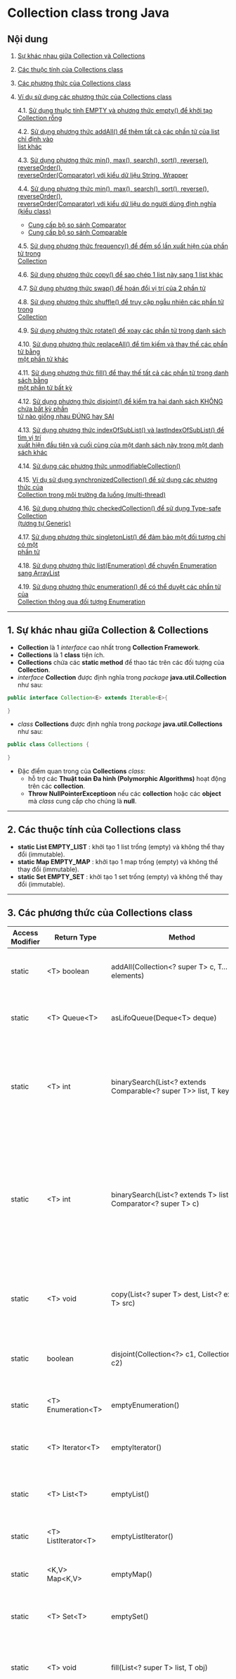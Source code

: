 # Collection class trong Java

## Nội dung
1. [Sự khác nhau giữa Collection và Collections](#1)

2. [Các thuộc tính của Collections class](#2)

3. [Các phương thức của Collections class](#3)

4. [Ví dụ sử dụng các phương thức của Collections class](#4)
   
   4.1. [Sử dụng thuộc tính EMPTY và phương thức empty() để khởi tạo Collection rỗng](#4.1)
   
   4.2. [Sử dụng phương thức addAll() để thêm tất cả các phần tử của list chỉ định vào<br/>list khác](#4.2)
   
   4.3. [Sử dụng phương thức min(), max(), search(), sort(), reverse(), reverseOrder(),<br/>reverseOrder(Comparator) với kiểu dữ liệu String, Wrapper](#4.3)

   4.4. [Sử dụng phương thức min(), max(), search(), sort(), reverse(), reverseOrder(),<br/>reverseOrder(Comparator) với kiểu dữ liệu do người dùng định nghĩa (kiểu class)](#4.4)
      * [Cung cấp bộ so sánh Comparator](#4.4.1)
      * [Cung cấp bộ so sánh Comparable](#4.4.2)
   
   4.5. [Sử dụng phương thức frequency() để đếm số lần xuất hiện của phần tử trong<br/>Collection](#4.5)
   
   4.6. [Sử dụng phương thức copy() để sao chép 1 list này sang 1 list khác](#4.6)

   4.7. [Sử dụng phương thức swap() để hoán đổi vị trí của 2 phần tử](#4.7)
   
   4.8. [Sử dụng phương thức shuffle() để truy cập ngẫu nhiên các phần tử trong <br/>Collection](#4.8)
   
   4.9. [Sử dụng phương thức rotate() để xoay các phần tử trong danh sách](#4.9)
   
   4.10. [Sử dụng phương thức replaceAll() để tìm kiếm và thay thế các phần tử bằng <br/>một phần tử khác](#4.10)
   
   4.11. [Sử dụng phương thức fill() để thay thế tất cả các phần tử trong danh sách bằng <br/>một phần tử bất kỳ](#4.11)
   
   4.12. [Sử dụng phương thức disjoint() để kiểm tra hai danh sách KHÔNG chứa bất kỳ phần <br/>tử nào giống nhau ĐÚNG hay SAI](#4.12)
   
   4.13. [Sử dụng phương thức indexOfSubList() và lastIndexOfSubList() để tìm vị trí <br/>xuất hiện đầu tiên và cuối cùng của một danh sách này trong một danh sách khác](#4.13)
   
   4.14. [Sử dụng các phương thức unmodifiableCollection()](#4.14)
   
   4.15. [Ví dụ sử dụng synchronizedCollection() để sử dụng các phương thức của <br/>Collection trong môi trường đa luồng (multi-thread)](#4.15)
   
   4.16. [Sử dụng phương thức checkedCollection() để sử dụng Type-safe Collection <br/>(tương tự Generic)](#4.16)
   
   4.17. [Sử dụng phương thức singletonList() để đảm bảo một đối tượng chỉ có một <br/>phần tử](#4.17)
   
   4.18. [Sử dụng phương thức list(Enumeration) để chuyển Enumeration sang ArrayList](#4.18)
   
   4.19. [Sử dụng phương thức enumeration() để có thể duyệt các phần tử của <br/>Collection thông qua đối tượng Enumeration](#4.19)
___
## 1. Sự khác nhau giữa Collection & Collections <a id="1"></a>

* **Collection** là 1 _interface_ cao nhất trong **Collection Framework**.
* **Collections** là 1 **class** tiện ích.
* **Collections** chứa các **static method** để thao tác trên các đối tượng của **Collection**.
* _interface_ **Collection** được định nghĩa trong _package_ **java.util.Collection** như sau:
```java
public interface Collection<E> extends Iterable<E>{
 
}
```

* _class_ **Collections** được định nghĩa trong _package_ **java.util.Collections** như sau:
```java
public class Collections {
 
}
```

* Đặc điểm quan trong của **Collections** _class_:
   * hỗ trợ các **Thuật toán Đa hình (Polymorphic Algorithms)** hoạt động trên các **collection**.
   * **Throw NullPointerExceptioon** nếu các **collection** hoặc các **object** mà _class_ cung cấp cho chúng là **null**.
   
___
## 2. Các thuộc tính của Collections class <a id="2"></a>

* **static List EMPTY_LIST** : khởi tạo 1 list trống (empty) và không thể thay đổi (immutable).
* **static Map EMPTY_MAP** : khởi tạo 1 map trống (empty) và không thể thay đổi (immutable).
* **static Set EMPTY_SET** : khởi tạo 1 set trống (empty) và không thể thay đổi (immutable).
___

## 3. Các phương thức của Collections class <a id="3"></a>

Access Modifier|Return Type|Method|Description
----|----|----|----
static |\<T> boolean |addAll(Collection<? super T> c, T… elements)|Thêm tất cả các phần tử được chỉ định <br/>vào bộ sưu tập được chỉ định.
static |\<T> Queue\<T> |asLifoQueue(Deque\<T> deque)|Trả về chế độ Deque như một hàng đợi <br/>Last-in-first-out (LIFO).
static |\<T> int |binarySearch(List<? extends Comparable<? super T>> list, T key)|Tìm kiếm danh sách được chỉ định <br/>cho đối tượng được chỉ định <br/>sử dụng thuật toán tìm kiếm nhị phân (binary search).
static |\<T> int |binarySearch(List<? extends T> list, T key, Comparator<? super T> c)|Tìm kiếm danh sách được chỉ định <br/>cho đối tượng được chỉ định <br/>sử dụng thuật toán tìm kiếm nhị <br/>phân (binary search). Các phần tử <br/>so sánh dựa vào bộ so sánh <br/>(comparator) đã cung cấp.
static |\<T> void |copy(List<? super T> dest, List<? extends T> src)|Sao chép tất cả các phần tử từ một <br/>danh sách này sang một danh sách <br/>khác.
static |boolean |disjoint(Collection\<?> c1, Collection<?> c2)|Trả về true nếu hai bộ sưu tập được <br/>chỉ định không có các phần tử chung.
static |\<T> Enumeration\<T> |emptyEnumeration()|Trả về một Enumeration không có phần tử.
static |\<T> Iterator\<T> |emptyIterator()|Trả về một trình lặp (Iterator) không có<br/> phần tử.
static |\<T> List\<T> |emptyList()|Trả lại danh sách (list) trống, không <br/>thay đổi (immutable).
static |\<T> ListIterator\<T> |emptyListIterator()|Trả về một ListIterator không có <br/>phần tử.
static |<K,V> Map<K,V> |emptyMap()|Trả về map trống, không thay đổi <br/>(immutable).
static |\<T> Set\<T> |emptySet()|Trả về tập hợp (set) rỗng, không <br/>thay đổi (immutable).
static |\<T> void |fill(List<? super T> list, T obj)|Thay thế tất cả các phần tử <br/>của danh sách được chỉ định <br/>với phần tử được chỉ định.
static |int |frequency(Collection<?> c, Object o)|Trả về số lượng các phần tử <br/>có trong bộ sưu tập được chỉ <br/>định bằng đối tượng được chỉ định.
static |int |indexOfSubList(List\<?> source, List<?> target)|Trả về vị trí bắt đầu của lần xuất hiện <br/>đầu tiên của danh sách mục tiêu <br/>được chỉ định trong danh sách nguồn <br/>quy định, hoặc -1 nếu không tìm thấy <br/>đối tượng chỉ định.
static |int |lastIndexOfSubList(List\<?> source, List<?> target)|Trả về vị trí bắt đầu của sự xuất hiện <br/>cuối cùng của danh sách mục tiêu <br/>được chỉ định trong danh sách nguồn <br/>quy định, hoặc -1 nếu  không tìm thấy <br/>đối tượng chỉ định.
static |\<T> ArrayList\<T> |list(Enumeration\<T> e)|Trả lại một danh sách mảng có chứa <br/>các phần tử được trả về bởi Enumeration <br/>xác định theo thứ tự chúng được trả <br/>về bởi Enumeration.
static |\<T extends Object & Comparable<? super T>>  |max(Collection<? extends T> coll)|Trả về phần tử lớn nhất của bộ sưu tập <br/>đã cho, theo trật tự tự nhiên của các <br/>phần tử.
static |\<T> T |max(Collection<? extends T> coll, Comparator<? super T> comp)|Trả về phần tử lớn nhất của bộ sưu tập <br/>đã cho, theo thứ tự bởi bộ so sánh <br/>được chỉ định.
static |\<T extends Object & Comparable<? super T>>  |min(Collection<? extends T> coll)|Trả về phần tử nhỏ nhất của bộ sưu tập <br/>đã cho, theo trật tự tự nhiên của các <br/>phần tử.
static |\<T> T |min(Collection<? extends T> coll, Comparator<? super T> comp)|Trả về phần tử nhỏ nhất của bộ sưu tập <br/>đã cho, theo thứ tự bởi bộ so sánh <br/>được chỉ định.
static |\<T> List\<T> |nCopies(int n, T o)|Trả lại một danh sách không thay đổi <br/>bao gồm n bản sao của đối tượng <br/>được chỉ định.
static |\<E> Set\<E> |newSetFromMap(Map<E,Boolean> map)|Trả về một tập hợp (set) được xác định <br/>bởi map được chỉ định.
static |\<T> boolean |replaceAll(List\<T> list, T oldVal, T newVal)|Thay thế tất cả các lần xuất hiện của <br/>một giá trị được chỉ định trong danh <br/>sách với một giá trị mới
static |void |reverse(List<?> list)|Đảo ngược thứ tự của các phần tử <br/>trong danh sách được chỉ định.
static |\<T> Comparator\<T> |reverseOrder()|Trả về một trình so sánh là bộ so sánh <br/>có thứ tự đảo ngược của trật tự <br/>tự nhiên trên một tập hợp các đối <br/>tượng thực hiện giao diện Comparable.
static |\<T> Comparator\<T> |reverseOrder(Comparator\<T> cmp)|Trả về một trình so sánh là bộ so sánh <br/>có thứ tự ngược lại của bộ so sánh <br/>được chỉ định.
static |void |rotate(List<?> list, int distance)|Xoay các phần tử trong danh sách <br/>được chỉ định theo khoảng cách xác <br/>định.
static |void |shuffle(List<?> list)|Xử lý ngẫu nhiên danh sách được <br/>chỉ định, sử dụng nguồn xác định <br/>ngẫu nhiên mặc định.
static |void |shuffle(List<?> list, Random rnd)|Xử lý ngẫu nhiên danh sách được <br/>chỉ định, sử dụng nguồn xác định <br/>ngẫu nhiên cung cấp.
static |\<T> Set\<T> |singleton(T o)|Trả lại một tập hợp (set) không thay <br/>đổi chỉ chứa đối tượng được chỉ định.
static |\<T> List\<T> |singletonList(T o)|Trả lại một danh sách (list) không <br/>thay đổi chỉ chứa đối tượng được <br/>chỉ định.
static |<K,V> Map<K,V> |singletonMap(K key, V value)|Trả về một map không thay đổi, ánh <br/>xạ chỉ một khoá được chỉ định đến <br/>giá trị được chỉ định.
static |\<T extends Comparable<? super T>>  |sort(List\<T> list)|Sắp xếp danh sách tăng dần theo <br/>thứ tự tự nhiên của các phần tử.
static |\<T> void |sort(List\<T> list, Comparator<? super T> c)|Sắp xếp danh sách được chỉ định <br/>theo thứ tự của bộ so sánh được <br/>chỉ định.
static |void |swap(List<?> list, int i, int j)|Hoán đổi các phần tử tại các vị trí <br/>được chỉ định trong danh sách được <br/>chỉ định.
static |\<T> Collection\<T> |synchronizedCollection(Collection\<T> c)|Trả về một bộ sưu tập đồng bộ hóa <br/>(synchronized) được hỗ trợ bởi bộ <br/>sưu tập được chỉ định.
static |\<T> List\<T> |synchronizedList(List\<T> list)|Trả về một danh sách được đồng bộ <br/>hóa (synchronized) được hỗ trợ bởi <br/>danh sách được chỉ định.
static |<K,V> Map<K,V> |synchronizedMap(Map<K,V> m)|Trả về một map được đồng bộ hóa <br/>(synchronized) được hỗ trợ bởi map <br/>được chỉ định.
static |\<T> Set\<T> |synchronizedSet(Set\<T> s)|Trả về một tập hợp (set) được đồng <br/>bộ (synchronized) được hỗ trợ bởi tập <br/>hợp được chỉ định.
static |<K,V> SortedMap<K,V> |synchronizedSortedMap(SortedMap<K,V> m)|Trả về map được sắp xếp theo map <br/>đã được đồng bộ hoá (chủ đề) an toàn <br/>theo bản đồ được chỉ định.
static |\<T> Collection\<T> |unmodifiableCollection(Collection<? extends T> c)|Trả về chế độ không thể sửa đổi <br/>(unmodifiable) của bộ sưu tập được <br/>chỉ định.
static |\<T> List\<T> |unmodifiableList(List<? extends T> list)|Trả lại chế độ xem không thể sửa đổi <br/>(unmodifiable) của danh sách (list) <br/>được chỉ định.
static |<K,V> Map<K,V> |unmodifiableMap(Map<? extends K,? extends V> m)|Trả về chế độ không thể sửa đổi <br/>(unmodifiable) của map được chỉ định.
static |\<T> Set\<T> |unmodifiableSet(Set<? extends T> s)|Trả về chế độ không thể sửa đổi <br/>(unmodifiable) của tập hợp (set) <br/>được chỉ định.

## 4. Ví dụ sử dụng các phương thức của Collections class <a id="4"></a>

   ### 4.1. Sử dụng thuộc tính EMPTY và phương thức empty() để khởi tạo Collection rỗng <a id="4.1"></a>
   * các thuộc tính **EMPTY_LIST, EMPTY_SET, EMPTY_MAP**.
   * và các phương thức **emptyList(), emptySet(), emptyMap()**
   * được sử dụng để khởi tạo 1 **Collection** trống, không thể thay đổi (immutable).
   * nếu cố tính thay đổi các phần tử này, **JVM** sẽ ném ra ngoại lệ **UnsupportedOperationException**.

>mục đích của việc khởi tạo 1 empty collection thông qua static attribute hoặc empty method trong Collections là:
> * các thuộc tính và phương thức **empty** này thường được sử dụng để tránh lỗi **NullPointerException**<br/>
> khi khởi tạo 1 **Collection null** hoặc kết quả trả về của 1 phương thức là **null**.
> * vì là **immutable** nên các **empty collection** có thể tái sử dụng lại cùng **instance** ở bất kỳ đâu mà không cần<br/>
> sự đồng bộ hóa để đảm bảo tính toàn vẹn của đối tượng
> * vì có thể tái sử dụng lại, nên không cần khởi tạo 1 đối tượng mới trên **heap** memory, giúp tiết kiệm memory<br/>
> và cải thiện tốc độ chương trình.

   * Ví dụ minh họa:
```java
/*
    Sử dụng các thuộc tính EMPTY và các phương thức empty() của Collections Class
    để khởi tạo các Collection empty (rỗng) và immutable (không thể thay đổi)
    - Collections.EMPTY_LIST
    - Collections.EMPTY_SET
    - Collections.EMPTY_MAP
    - Collections.emptyList()
    - Collections.emptySet()
    - Collections.emptyMap()
 */

import java.util.*;

public class _01_empty_Collection {
   public static void main(String[] args) {
        /*
        khởi tạo List, Set, Map thông qua các
        thuộc tính EMPTY của Collections class
         */
      List<Integer> list1 = Collections.EMPTY_LIST;
      Set<Integer> set1 = Collections.EMPTY_SET;
      Map<Integer, String> map1 = Collections.EMPTY_MAP;

        /*
        không thể thêm (add/put) element vào các empty collection
        UnsupportedOperationException sẽ bị ném ra
         */
//        list1.add(10);
//        set1.add(20);
//        map1.put(1, "One");

        /*
         khởi tạo List, Set, Map thông qua các phương
         thức empty() của Collections class
         */
      List<Integer> list2 = Collections.emptyList();
      Set<Integer> set2 = Collections.emptySet();
      Map<Integer, String> map2 = Collections.emptyMap();

        /*
        không thể thêm (add/put) element vào các empty collection
        UnsupportedOperationException sẽ bị ném ra
         */
//        list2.add(10);
//        set2.add(20);
//        map2.put(1, "One");

        /*
        sau khi tham chiếu đến instance với toán tử new
        mọi hoạt động sẽ bình thường với collection tương ứng
         */
      list1 = new ArrayList<>();
      list1.add(1);
      list1.add(2);

      map2 = new HashMap<>();
      map2.put(1, "one");
      map2.put(2, "two");
   }
}
```

   ### 4.2. Sử dụng phương thức addAll() để thêm tất cả các phần tử của list chỉ định vào<br/>list khác <a id="4.2"></a>
```java
/*
    sử dụng
    - Collections.addAll(Collection<? super T> c, T… elements)
 */

import java.util.ArrayList;
import java.util.Collections;
import java.util.List;

public class _02_addAll_method {
   public static void main(String[] args) {
        /*
        khởi tạo ArrayList, add element với cách thông thường
        show value của ArrayList
         */
      List<String> list = new ArrayList<>();
      list.add("C");
      list.add("Java Core");
      list.add("Java Advance");
      System.out.println("list: " + list); // list: [C, Java Core, Java Advance]

        /*
        sử dụng Collections.addAll(Collection<? super T> collection, T... elements)
        thêm các phần tử vào list
        show value của ArrayList sau khi dùng phương thức của Collections class
         */
      Collections.addAll(list, "Servlet", "JSP");
      System.out.println("list: " + list); // list: [C, Java Core, Java Advance, Servlet, JSP]

        /*
        khởi tạo 1 mảng String
        sử dụng Collections.add(Collection<? super T> collection, T... elements)
        thêm mảng String vào list
        show value của ArrayList sau khi dùng phương thức của Collections class
         */
      String[] strArr = {"C#", ".Net"};
      Collections.addAll(list, strArr);
      System.out.println("list: " + list); // list: [C, Java Core, Java Advance, Servlet, JSP, C#, .Net]
   }
}
```

```
OUTPUT
list: [C, Java Core, Java Advance]
list: [C, Java Core, Java Advance, Servlet, JSP]
list: [C, Java Core, Java Advance, Servlet, JSP, C#, .Net]
```

   ### 4.3. Sử dụng phương thức min(), max(), search(), sort(), reverse(), reverseOrder(),<br/>reverseOrder(Comparator) với kiểu dữ liệu String, Wrapper <a id="4.3"></a>
```java
/*
    sử dụng các phương thức thống kê tìm kiếm sắp xếp cho
    kiểu dữ liệu String, Wrapper (những kiểu đã implements Comparable)
    - Collections.min(),
    - Collections.max(),
    - Collections.binarySearch(),
    - Collections.sort(),
    - Collections.reverse(),
    - Collections.reverseOrder().
 */

import java.util.ArrayList;
import java.util.Collections;
import java.util.Comparator;
import java.util.List;

public class _03_min_max_binarySearch_sort_reverse_reverseOder {
   public static void main(String[] args) {
      // khởi tạo ArrayList
      List<Integer> list = new ArrayList<>();

      // thêm phần tử vào ArrayList
      list.add(46);
      list.add(67);
      list.add(24);
      list.add(16);
      list.add(8);
      list.add(12);

      // show collection
      System.out.println("list: " + list);

      // get max value của collection với Collection class
      System.out.println("Maximum value: " + Collections.max(list));

      // lấy min value của collection với Collections class
      System.out.println("Minimum value: " + Collections.min(list));

      // get index của value chỉ định trong collection với Collections class
      // với value là kiểu Wrapper đã implements Comparable
      System.out.println("Index of 24: " + Collections.binarySearch(list, 24));
      System.out.println("Index of 10: " + Collections.binarySearch(list, 10));

      // sort collection chỉ định với phương thức của Collections class
      // với element của collection thuộc kiểu Wrapper đã implements Comparable
      Collections.sort(list);
      System.out.println("list after sort: " + list);

      // reverse (đảo ngược) collection với phương thức của Collections class
      // với element của collection thuộc kiểu Wrapper đã implements Comparable
      Collections.reverse(list);
      System.out.println("list after reverse: " + list);

      // lấy bộ Comparator, có thứ tự đảo ngược với trật tự tự nhiên của kiểu Wrapper
      // kiểu Wrapper này chính là kiểu của element trong collection
      Comparator<Integer> compareDesc = Collections.reverseOrder();

      // sort lại collection theo Comparator mới
      // ở trên, collection sau khi sort tăng dần, đã bị reverse thành giảm dần
      // Comparator mới là đảo ngược với trật tự tự nhiên là giảm dần
      // việc sort lại collection đang giảm dần theo bộ Comparator giảm dần sẽ
      // không thay đổi gì, collection vẫn sẽ được sort theo giảm dần
      Collections.sort(list, compareDesc);
      System.out.println("list after sort with compareDesc: " + list);

      // lấy bộ Comparator, có thứ tự ngược lại với trật tự của Comparator chỉ định
      // CompareDesc có thứ tự ngược với trật tự tự nhiên là giảm dần
      // việc lấy Comparator ngược với compareDesc sẽ có trật tự là tăng dần
      Comparator<Integer> compareAsc = Collections.reverseOrder(compareDesc);

      // sort lại  collection theo Comparator mới là compareAsc, có trật tự tăng dần
      // collection phía trên hiện đang có trật tự giảm dần, việc sort lại sẽ đảo
      // trật tự của collection
      Collections.sort(list, compareAsc);
      System.out.println("list after sort with compareAsc: " + list);
   }
}
```

```
OUTPUT
list: [46, 67, 24, 16, 8, 12]
Maximum value: 67
Minimum value: 8
Index of 24: 2
Index of 10: -1
list after sort: [8, 12, 16, 24, 46, 67]
list after reverse: [67, 46, 24, 16, 12, 8]
list after sort with compareDesc: [67, 46, 24, 16, 12, 8]
list after sort with compareAsc: [8, 12, 16, 24, 46, 67]
```

   ### 4.4. Sử dụng phương thức min(), max(), search(), sort(), reverse(), reverseOrder(),<br/>reverseOrder(Comparator) với kiểu dữ liệu do người dùng định nghĩa (kiểu class) <a id="4.4"></a>

   #### * Cung cấp bộ so sánh Comparator <a id="4.4.1"></a>
   * cài đặt 1 class Student
```java
public class Student {
    private int id;
    private String name;
    private int age;

    public Student(int id, String name, int age) {
        super();
        this.id = id;
        this.name = name;
        this.age = age;
    }

    @Override
    public String toString() {
        return "Student [id=" + id + " ,name=" + name + " ,age=" + age + " ]";
    }

    public int getId() {
        return id;
    }

    public String getName() {
        return name;
    }

    public int getAge() {
        return age;
    }
}
```
   * cài đặt 1 bộ so sánh sắp xếp Comparator theo Age Value của Student class
```java
import java.util.Comparator;

public class StudentAgeComparator implements Comparator<Student> {
    @Override
    public int compare(Student o1, Student o2) {
        if (o1.getAge() < o2.getAge()) {
            return -1;
        } else if (o1.getAge() == o2.getAge()) {
            return 0;
        } else return 1;
    }
}
```
   * cài đặt class thực thi chương trình
```java
/*
    sử dụng phương thức min, max, binarySearch, sort, reverse, reverseOrder của Collections class
    cài đặt kiểu của người dùng tự định nghĩa - kiểu Student (cài đặt 1 class Student)
    cài đặt 1 Comparator dựa trên kiểu của người dùng tự định nghĩa
 */

import java.util.ArrayList;
import java.util.Collections;
import java.util.Comparator;
import java.util.List;

public class _4_min_max_binarySearch_sort_reverse_reverseOder {
   public static void main(String[] args) {
      // khởi tạo ArrayList
      List<Student> studentList = new ArrayList<>();
      Student std1 = new Student(1, "std1", 15);
      Student std2 = new Student(2, "std2", 20);
      Student std3 = new Student(3, "std3", 17);
      Student std4 = new Student(4, "std4", 10);
      Student std5 = new Student(5, "std5", 19);
      Student std6 = new Student(6, "std6", 19);

      // thêm phần tử vào list
      studentList.add(std3);
      studentList.add(std1);
      studentList.add(std2);
      studentList.add(std5);
      studentList.add(std4);

      // khởi tạo Comparator
      StudentAgeComparator ageComparator = new StudentAgeComparator();

      // sử dụng method của Collections class, kèm với bộ Comparator
      // tìm max
      System.out.println("max value: " + Collections.max(studentList, ageComparator));

      // tìm min
      System.out.println("min value: " + Collections.min(studentList, ageComparator));

//        // sort studentList, nếu không sort list, index trả về của phương thức binarySearch sẽ là âm
//        Collections.sort(studentList, ageComparator);

      // tìm std1
      System.out.println("index of std1: " + Collections.binarySearch(studentList, std1, ageComparator));

      // tìm std2
      System.out.println("index of std6: " + Collections.binarySearch(studentList, std6, ageComparator));
      System.out.println("---------------------------------------------");

      // sort lại list bằng Collections.sort(list, comparator) - ascending (tăng dần)
      Collections.sort(studentList, ageComparator);
      System.out.println("Sorted Ascending:");
      printData(studentList);
      System.out.println("---------------------------------------------");

      // reverse các phần tử của list bằng Collections.reverse() - descending (giảm dần)
      System.out.println("reversed list:");
      Collections.reverse(studentList);
      printData(studentList);
      System.out.println("---------------------------------------------");

      // khởi tạo 1 comparator mới bằng các reverseOrder lại comparator cũ - descending (giảm dần)
      Comparator<Student> compareDesc = Collections.reverseOrder(ageComparator);
      // sort lại list the bộ comparator mới, sẽ không thay đổi vì list đã reverse
      // hoạt động sort lại cũng chỉ thuận theo quá trình ngược của comparator
      Collections.sort(studentList, compareDesc);
      System.out.println("Sorted Descending by compareDesc:");
      printData(studentList);
      System.out.println("---------------------------------------------");

      // khởi tạo 1 comparator mới bằng cách reverseOrder lại compareDesc - ascending (tăng dần)
      Comparator<Student> compareAsc = Collections.reverseOrder(compareDesc);
      Collections.sort(studentList, compareAsc);
      System.out.println("Sorted Ascending by compareAsc");
      printData(studentList);
      System.out.println("---------------------------------------------");

   }

   public static void printData(List<Student> studentList) {
      for (Student std : studentList) {
         System.out.println(std);
      }
   }
}
```

```
OUTPUT
max value: Student [id=2 ,name=std2 ,age=20 ]
min value: Student [id=4 ,name=std4 ,age=10 ]
index of std1: -1
index of std6: -3
---------------------------------------------
Sorted ASC:
Student [id=4 ,name=std4 ,age=10 ]
Student [id=1 ,name=std1 ,age=15 ]
Student [id=3 ,name=std3 ,age=17 ]
Student [id=5 ,name=std5 ,age=19 ]
Student [id=2 ,name=std2 ,age=20 ]
---------------------------------------------
reversed list:
Student [id=2 ,name=std2 ,age=20 ]
Student [id=5 ,name=std5 ,age=19 ]
Student [id=3 ,name=std3 ,age=17 ]
Student [id=1 ,name=std1 ,age=15 ]
Student [id=4 ,name=std4 ,age=10 ]
---------------------------------------------
Sorted DESC by compareDesc:
Student [id=2 ,name=std2 ,age=20 ]
Student [id=5 ,name=std5 ,age=19 ]
Student [id=3 ,name=std3 ,age=17 ]
Student [id=1 ,name=std1 ,age=15 ]
Student [id=4 ,name=std4 ,age=10 ]
---------------------------------------------
Sorted ASC by compareAsc
Student [id=4 ,name=std4 ,age=10 ]
Student [id=1 ,name=std1 ,age=15 ]
Student [id=3 ,name=std3 ,age=17 ]
Student [id=5 ,name=std5 ,age=19 ]
Student [id=2 ,name=std2 ,age=20 ]
---------------------------------------------
```
   #### * Cung cấp bộ so sánh Comparable <a id="4.4.2"></a>
   * bộ so sánh sắp xếp Comparable có ưu điểm là không phải cài đặt 1 class riêng biệt, nhưng hạn chế là chỉ dùng<br/>
được 1 thuộc tính để so sánh sắp xếp, vì chỉ có thể Override compareTo() method chỉ 1 lần.
     
   * cài đặt class Student implements Comparable<Student>
```java
public class Student implements Comparable<Student> {
    private int id;
    private String name;
    private int age;

    public Student(int id, String name, int age) {
        this.id = id;
        this.name = name;
        this.age = age;
    }

    public int getId() {
        return id;
    }

    public String getName() {
        return name;
    }

    public int getAge() {
        return age;
    }

    @Override
    public int compareTo(Student o) {
        if (this.age < o.getAge()) {
            return -1;
        } else if (this.age == o.getAge()) {
            return 0;
        } else return 1;
    }
}
```
   * cài class thực thi chương trình
```java
/*
    sử dụng phương thức min, max, binarySearch, sort, reverse, reverseOrder của Collections class
    cài đặt kiểu của người dùng tự định nghĩa - kiểu Student (cài đặt 1 class Student) và implements Comparable
    override compareTo() của Comparable interface
 */

import java.util.ArrayList;
import java.util.Collections;
import java.util.Comparator;
import java.util.List;

public class _5_min_max_binarySearch_sort_reverse_reverseOder {
   public static void main(String[] args) {
      // khởi tạo ArrayList
      List<Student> studentList = new ArrayList<>();

      // khởi tạo các object của Student
      Student std1 = new Student(1, "std1", 15);
      Student std2 = new Student(2, "std1", 20);
      Student std3 = new Student(3, "std1", 17);
      Student std4 = new Student(4, "std1", 10);
      Student std5 = new Student(5, "std1", 19);
      Student std6 = new Student(6, "std1", 19);

      // thêm phần tử vào list
      studentList.add(std3);
      studentList.add(std1);
      studentList.add(std2);
      studentList.add(std5);
      studentList.add(std4);

      // không cần khởi tạo bộ comparator vì nó đã được cài đặt sẵn trong class Student
      // tìm max
      System.out.println("Max value: " + Collections.max(studentList));

      // tìm min
      System.out.println("Min value: " + Collections.min(studentList));

//        // nếu không sort lại list, việc sử dụng Collections.binarySearch(list, key) sẽ return giá trị âm
//        Collections.sort(studentList);

      // tìm std1
      System.out.println("Index of std1: " + Collections.binarySearch(studentList, std1));

      // tìm std6
      System.out.println("Index of std6: " + Collections.binarySearch(studentList, std6));

      // sort list với Collections.sort(list đã implements Comparable) - tăng dần
      Collections.sort(studentList);
      System.out.println("Sorted List:");
      printData(studentList);
      System.out.println("--------------------------------------------");

      // reverse list với Collections.reverse(list đã implements Comparable) - giảm dần
      Collections.reverse(studentList);
      System.out.println("Reversed List");
      printData(studentList);
      System.out.println("--------------------------------------------");

      // khởi tạo bộ Comparator<Student> descending (giảm dần) dựa trên kiểu dữ liệu đã implements Comparable
      Comparator<Student> compareDesc = Collections.reverseOrder();
      // sort lại list với bộ comparator descending (giảm dần), hiện tại list đang giảm dần
      Collections.sort(studentList, compareDesc);
      System.out.println("Descending List:");
      printData(studentList);
      System.out.println("--------------------------------------------");

      // khởi tạo bộ Comparator<Student> ascending (tăng dần) dựa trên bộ Comparator Descending vừa khởi tạo
      Comparator<Student> compareAsc = Collections.reverseOrder(compareDesc);
      // sort lại list với bộ comparator ascending (tăng dần), hiện tại list đang giảm dần
      Collections.sort(studentList, compareAsc);
      System.out.println("Ascending List:");
      printData(studentList);
      System.out.println("--------------------------------------------");
   }

   public static void printData(List<Student> studentList) {
      for (Student std : studentList) {
         System.out.println(std);
      }
   }
}
```
```
OUTPUT
Max value: Student [id=2 ,name=std1 ,age=20 ]
Min value: Student [id=4 ,name=std1 ,age=10 ]
Index of std1: -1
Index of std6: -3
Sorted List:
Student [id=4 ,name=std1 ,age=10 ]
Student [id=1 ,name=std1 ,age=15 ]
Student [id=3 ,name=std1 ,age=17 ]
Student [id=5 ,name=std1 ,age=19 ]
Student [id=2 ,name=std1 ,age=20 ]
--------------------------------------------
Reversed List
Student [id=2 ,name=std1 ,age=20 ]
Student [id=5 ,name=std1 ,age=19 ]
Student [id=3 ,name=std1 ,age=17 ]
Student [id=1 ,name=std1 ,age=15 ]
Student [id=4 ,name=std1 ,age=10 ]
--------------------------------------------
Descending List:
Student [id=2 ,name=std1 ,age=20 ]
Student [id=5 ,name=std1 ,age=19 ]
Student [id=3 ,name=std1 ,age=17 ]
Student [id=1 ,name=std1 ,age=15 ]
Student [id=4 ,name=std1 ,age=10 ]
--------------------------------------------
Ascending List:
Student [id=4 ,name=std1 ,age=10 ]
Student [id=1 ,name=std1 ,age=15 ]
Student [id=3 ,name=std1 ,age=17 ]
Student [id=5 ,name=std1 ,age=19 ]
Student [id=2 ,name=std1 ,age=20 ]
--------------------------------------------
```

   ### 4.5. Sử dụng phương thức frequency() để đếm số lần xuất hiện của phần tử trong<br/>Collection <a id="4.5"></a>
```java
/*
    Sử dụng Collections.frequency(list, key) để đếm tần suất của key
    trong list
 */

import java.util.ArrayList;
import java.util.Collections;
import java.util.List;

public class _06_frequency_method {
   public static void main(String[] args) {
      // khởi tạo ArrayList
      List<Integer> list = new ArrayList<>();

      // thêm phần tử vào ArrayList
      list.add(10);
      list.add(20);
      list.add(10);
      list.add(20);
      list.add(30);
      list.add(10);

      // show ArrayList
      System.out.println("list: " + list);

      // sử dụng Collections.frequency(list, key)
      System.out.println("frequency of 10: " + Collections.frequency(list, 10));
      System.out.println("frequency of 20: " + Collections.frequency(list, 20));
      System.out.println("frequency of 30: " + Collections.frequency(list, 30));
   }
}
```
```
OUTPUT
list: [10, 20, 10, 20, 30, 10]
frequency of 10: 3
frequency of 20: 2
frequency of 30: 1
```
   ### 4.6. Sử dụng phương thức copy() để sao chép 1 list này sang 1 list khác <a id="4.6"></a>
```java
/*
    sử dụng Collections.copy(destList, srcList) để copy (sao chép) srcList vào destList
 */

import java.util.ArrayList;
import java.util.Collections;
import java.util.List;

public class _07_copy_method {
   public static void main(String[] args) {
      // khởi tạo list thứ nhất
      List<String> firstList = new ArrayList<>();
      firstList.add("10");
      firstList.add("20");
      firstList.add("30");
      System.out.println("Elements of firstList: " + firstList);

      // khởi tạo list thứ hai
      List<String> secondList = new ArrayList<>();
      secondList.add("one");
      secondList.add("two");
      secondList.add("three");
      System.out.println("Elements of secondList: " + secondList);

      // copy list thứ nhất vào list thứ hai
      Collections.copy(secondList, firstList);

      // show các phần tử của list thứ hai
      System.out.println("secondList's elements after copy firstList: " + secondList);

      // khởi tạo list thứ ba
      List<String> thirdList = new ArrayList<>();
      thirdList.add("one");
      thirdList.add("two");
      thirdList.add("three");
      thirdList.add("four");
      thirdList.add("five");

      // show các phần tử của list thứ ba
      System.out.println("Elements of thirdList: " + thirdList);

      // copy list thứ nhất vào list thứ ba
      Collections.copy(thirdList, firstList);

      // show các phần tử của list thứ ba
      System.out.println("thirdList's elements after copy firstList: " + thirdList);

      // khởi tạo list thứ tư
      List<String> fourthList = new ArrayList<>();
      fourthList.add("1st");
      fourthList.add("2nd");

      // show các phần tử của list thứ tư
      System.out.println("Elements of fourthList: " + fourthList);

//        // copy list thứ nhất vào list thứ tư, do size() của list thứ tư nhỏ hơn list thứ nhất
//        // IndexOutOfBoundsException sẽ bị ném ra nếu copy list có size() lớn và
//        // paste vào list có size() nhỏ
//        Collections.copy(fourthList, firstList);
   }
}
```
```
OUTPUT
Elements of firstList: [10, 20, 30]
Elements of secondList: [one, two, three]
secondList's elements after copy firstList: [10, 20, 30]
Elements of thirdList: [one, two, three, four, five]
thirdList's elements after copy firstList: [10, 20, 30, four, five]
Elements of fourthList: [1st, 2nd]
```

   ### 4.7. Sử dụng phương thức swap() để hoán đổi vị trí của 2 phần tử <a id="4.7"></a>
```java
/*
    sử dụng Collections.swap(list, index1, index2) để hoán
    đổi 2 phần tử trong list
 */

import java.util.ArrayList;
import java.util.Collections;
import java.util.List;

public class _08_swap_method {
   public static void main(String[] args) {
      List<Integer> list = new ArrayList<>();
      list.add(50);
      list.add(10);
      list.add(20);
      list.add(40);
      System.out.println("list before swap: " + list);

      // swap phần tử thứ 0 và thứ 1
      Collections.swap(list, 0, 1);
      System.out.println("list after swap 0 & 1: " + list);

      // swap phần tử thứ 2 và thứ 3
      Collections.swap(list, 2, 3);
      System.out.println("list after swap 2 & 3: " + list);
   }
}
```
```
OUTPUT
list before swap: [50, 10, 20, 40]
list after swap 0 & 1: [10, 50, 20, 40]
list after swap 2 & 3: [10, 50, 40, 20]
```
   ### 4.8. Sử dụng phương thức shuffle() để truy cập ngẫu nhiên các phần tử trong <br/>Collection <a id="4.8"></a>
```java
import java.util.ArrayList;
import java.util.Collections;
import java.util.List;
import java.util.Random;

/*
    Sử dụng phương thức xáo trộn các phần tử trong 1 collection
    - Collections.shuffle(List<?> list) -> trộn ngẫu nhiên theo nguồn mặc định
        - throw UnsupportedOperationException nếu list hoặc list-iterator không hỗ trợ hoạt động set
    - Collections.shuffle(List<?> list, Random random) -> trộn ngẫu nhiên theo nguồn chỉ định
        - throw UnsupportedOperationException nếu list hoặc list-iterator không hỗ trợ hoạt động set

    - 
 */
public class _09_shuffle_method {
   public static void main(String[] args) {
      List<Integer> list = new ArrayList<>();
      list.add(10);
      list.add(20);
      list.add(30);
      list.add(40);
      list.add(50);
      System.out.println("before shuffle, list: " + list);

      // shuffle list
      Collections.shuffle(list);
      System.out.println("after shuffle, list: " + list);

      // shuffle list with Random
      Collections.shuffle(list, new Random());
      System.out.println("after shuffle with Random object, list: " + list);

      Collections.shuffle(list, new Random(2));
      System.out.println("after shuffle with Random object, list: " + list);
   }
}

```
```
OUTPUT
before shuffle, list: [10, 20, 30, 40, 50]
after shuffle, list: [30, 20, 50, 40, 10]
after shuffle with Random object, list: [30, 20, 40, 10, 50]
after shuffle with Random object, list: [50, 30, 40, 20, 10]
```
   ### 4.9. Sử dụng phương thức rotate() để xoay các phần tử trong danh sách <a id="4.9"></a>
```java
/*
    Xoay các phần tử trong list, sử dụng phương thức
    - Collections.rotate(List<?> list, int distance)
        - list: danh sách chỉ định
        - distance: khoảng cách hay số lượng phần tử dùng để xoay
    - nếu xem các phần tử trong list, được sắp xếp theo 1 vòng tròn, trong
    đó, bắt đầu là phần tử index=0, ..., đến index cuối, thì tham số distance
    là khoảng cách hay số phần tử sẽ được lấy thay vào vị trí index=0
    ví dụ: size() = 10, index[0 - 9], distance=3, => phần tử từ index=size(10)-distance(3)=7
    đến phần tử index=9 sẽ được đưa về đầu list
 */

import java.util.ArrayList;
import java.util.Collections;
import java.util.List;

public class _10_rotate_method {
   public static void main(String[] args) {
      List<Integer> list = new ArrayList<>();
      list.add(1);
      list.add(2);
      list.add(3);
      list.add(4);
      list.add(5);
      list.add(6);
      list.add(7);
      list.add(8);
      list.add(9);
      list.add(10);

      // show list
      System.out.println("before rotate: " + list);

      // rotate list
      Collections.rotate(list, 3);
      System.out.println("distance=3: " + list);
   }
}
```
```
OUTPUT
before rotate: [1, 2, 3, 4, 5, 6, 7, 8, 9, 10]
distance=3: [8, 9, 10, 1, 2, 3, 4, 5, 6, 7]
```
   ### 4.10. Sử dụng phương thức replaceAll() để tìm kiếm và thay thế các phần tử bằng <br/>một phần tử khác <a id="4.10"></a>
```java
import java.util.ArrayList;
import java.util.Collections;
import java.util.List;

/*
    Tìm kiếm và thay thế phần tử trong list, với phương thức
    - Collections.replaceAll(List<T> list, T oldVal, T newVal);
 */
public class _11_replaceAll_method {
   public static void main(String[] args) {
      List<Integer> list = new ArrayList<>();
      list.add(10);
      list.add(20);
      list.add(30);
      list.add(20);

      // show list
      System.out.println("before replaceAll: " + list);

      // replaceAll
      boolean booVarReplaceSuccess = Collections.replaceAll(list, 20, 999);
      System.out.println("replace success: " + booVarReplaceSuccess);
      System.out.println("after replace: " + list);

      booVarReplaceSuccess = Collections.replaceAll(list, 40, 200);
      System.out.println("replace success: " + booVarReplaceSuccess);
      System.out.println("after replace: " + list);
   }
}
```
```
OUTPUT
before replaceAll: [10, 20, 30, 20]
replace success: true
after replace: [10, 999, 30, 999]
replace success: false
after replace: [10, 999, 30, 999]
```
   ### 4.11. Sử dụng phương thức fill() để thay thế tất cả các phần tử trong danh sách bằng <br/>một phần tử bất kỳ <a id="4.11"></a>
```java
import java.util.ArrayList;
import java.util.Collections;
import java.util.List;

/*
    Sử dụng phương thức
    - Collections.fill(List<? super T> list, T obj)
    để thay thế tất cả các phần tử trong list bởi phần tử chỉ định
 */
public class _12_fill_method {
   public static void main(String[] args) {
      List<Integer> integerList = new ArrayList<>();
      integerList.add(10);
      integerList.add(20);
      integerList.add(30);
      integerList.add(40);
      System.out.println("integerList before fill: " + integerList);

      // fill
      Collections.fill(integerList, 0);
      System.out.println("integerList after fill: " + integerList);

      List<String> stringList = new ArrayList<>();
      stringList.add("BasicJava");
      stringList.add("OOP");
      stringList.add("JavaCore");
      stringList.add("Android");
      System.out.println("stringList before fill: " + stringList);

      // fill
      Collections.fill(stringList, null);
      System.out.println("stringList after fill: " + stringList);
   }
}
```
```
OUTPUT
integerList before fill: [10, 20, 30, 40]
integerList after fill: [0, 0, 0, 0]
stringList before fill: [BasicJava, OOP, JavaCore, Android]
stringList after fill: [null, null, null, null]
```
   ### 4.12. Sử dụng phương thức disjoint() để kiểm tra hai danh sách KHÔNG chứa bất kỳ phần <br/>tử nào giống nhau ĐÚNG hay SAI <a id="4.12"></a>
```java
/*
    Sử dụng phương thức:
    - Collections.disjoint(list1, list2)
    để kiểm tra 2 list không chứa phần tử giống nhau đúng hay sai
    disjoint <=> không có giao nhau, ở đây là không chứa phần tử giống nhau
    
    kết quả trả về là giá trị boolean:
    - true: nếu 2 list không chứa phần tử giống nhau
    - false: nếu 2 list có chứa phần tử giống nhau
 */

import java.util.ArrayList;
import java.util.Collections;
import java.util.List;

public class _13_disjoint_method {
    public static void main(String[] args) {
        List<Integer> list1 = new ArrayList<>();
        list1.add(10);
        list1.add(20);
        list1.add(30);

        List<Integer> list2 = new ArrayList<>();
        list2.add(60);
        list2.add(40);
        list2.add(20);

        List<Integer> list3 = new ArrayList<>();
        list3.add(60);
        list3.add(40);
        list3.add(50);

        System.out.println("Elements of list1: " + list1);
        System.out.println("Elements of list2: " + list2);
        System.out.println("Elements of list3: " + list3);

       boolean exist;
       exist = Collections.disjoint(list1, list2);
       System.out.println("list1 & list2, disjoint ? : " + exist);

       exist = Collections.disjoint(list1, list3);
       System.out.println("list1 & list3, disjoint ? : " + exist);
    }
}
```
```
OUTPUT
Elements of list1: [10, 20, 30]
Elements of list2: [60, 40, 20]
Elements of list3: [60, 40, 50]
list1 & list2, disjoint ? : false
list1 & list3, disjoint ? : true
```
   ### 4.13. Sử dụng phương thức indexOfSubList() và lastIndexOfSubList() để tìm vị trí <br/>xuất hiện đầu tiên và cuối cùng của một danh sách này trong một danh sách khác <a id="4.13"></a>
```java
/*
    Tìm vị trí bắt đầu của 1 list con trong list chỉ định.
    dùng phương thức:
        - Collections.indexOfSubList(specifiedList, findList)
            -> trả về index tìm thấy đầu tiên của list cần tìm trong list chỉ định
            -> trả về -1 nếu list cần tìm không có trong list chỉ định 
        - Collections.lastIndexOfSubList(specifiedList, findList)
            -> trả về index tìm thấy cuối cùng của list cần tìm trong list chỉ định
            -> trả về -1 nếu list cần tìm không có trong list chỉ định
 */

import java.util.ArrayList;
import java.util.Collections;
import java.util.List;

public class _14_indexOfSublist_and_lastIndexOfSubList_method {
    public static void main(String[] args) {
        List<Integer> list = new ArrayList<>();
        list.add(10);
        list.add(20);
        list.add(30);
        list.add(40);
        list.add(100);
        list.add(20);
        list.add(30);
        list.add(400);

        List<Integer> list1 = new ArrayList<>();
        list1.add(20);
        list1.add(30);

        List<Integer> list2 = new ArrayList<>();
        list2.add(20);
        list2.add(40);

        System.out.println("list's elements: " + list);
        System.out.println("list1's elements: " + list1);
        System.out.println("list2's elements: " + list2);

        int num1 = Collections.indexOfSubList(list, list1);
        System.out.println("first index of list1 in list: " + num1);

        int num2 = Collections.lastIndexOfSubList(list, list1);
        System.out.println("last index of list1 in list: " + num2);

        int num3 = Collections.indexOfSubList(list, list2);
        System.out.println("first index of list2 in list: " + num3);

        int num4 = Collections.lastIndexOfSubList(list, list2);
        System.out.println("last index of list2 in list: " + num4);
    }
}
```
```
OUTPUT
list's elements: [10, 20, 30, 40, 100, 20, 30, 400]
list1's elements: [20, 30]
list2's elements: [20, 40]
first index of list1 in list: 1
last index of list1 in list: 5
first index of list2 in list: -1
last index of list2 in list: -1
```
   ### 4.14. Sử dụng các phương thức unmodifiableCollection() <a id="4.14"></a>
   * các class trong Collection Framework, thông thường khi khởi tạo thì có thể sửa đổi được (modifiable), tức<br/>
là, các phần tử có thể được thêm, xóa hoặc thay thế bất cứ lúc nào.
     
   * nhưng đôi khi, ta có thể được yêu cầu để có các List, Set, Map chỉ có thể đọc (unmodifiable), bất kỳ sửa đổi phần<br/>
đều không thể được thực hiện.
     
   * để thực hiện unmodifiable 1 List, Set hoặc Map, ta có thể sử dụng phương thức:<br/>
     **Collections.unmodifiableCollection()**

   * **throw UnsupportedOperationException** nếu có bất kỳ thao tác nào cố gắng thay đổi phần tử của đối tượng<br/>
được trả về từ phương thức **Collections.unmodifiableCollection()**
     
   * **nhưng mọi sự thay đổi ở collection gốc sẽ làm thay đổi ở unmodifiableCollection tương tự như vậy.**
```java
/*
    thực hiện khởi tạo 1 collection không thể thay đổi bởi người dùng, sử dụng method
        - Collections.unmodifiableCollection(collection gốc);
    unmodifiableCollection chỉ bị thay đổi khi collection gốc của nó thay đổi
    (do hiện tại nó đang tham chiếu đến collection gốc)
 */

import java.util.*;

public class _15_unmodifiableCollection_method {
    public static void main(String[] args) {
        List<Integer> list = new ArrayList<>();
        list.add(10);
        list.add(20);
        list.add(30);
        list.add(40);

        List<Integer> unmodifiableList = Collections.unmodifiableList(list);
        System.out.println("elements of unmodifiableList: " + unmodifiableList);

        // change unmodifiableList
//        unmodifiableList.add(50); // throw UnsupportedOperationException

        System.out.println("elements of list: " + list);
        list.add(50);
        System.out.println("elements of list after adding number 50: " + list);
        System.out.println("elements of unmodifiableList: " + unmodifiableList);

        System.out.println("-------------------------------------------------");
        Set<String> set = new HashSet<>();
        set.add("JavaBasic");
        set.add("JavaCore");
        set.add("SQLite");
        set.add("Android");

        Set<String> unmodifiableSet = Collections.unmodifiableSet(set);
        System.out.println("elements of unmodifiableSet: " + unmodifiableSet);

        // change unmodifiableSet
//        unmodifiableSet.add("HelloWorld"); // throw UnsupportedOperationException

        System.out.println("elements of set: " + set);
        set.add("SeniorAndroid");
        System.out.println("elements of set after adding \"SeniorAndroid\": " + set);
        System.out.println("elements of unmodifiableSet: " + unmodifiableSet);

        System.out.println("-------------------------------------------------");
        Map<Integer, String> map = new HashMap<>();
        map.put(1, "one");
        map.put(2, "two");
        map.put(3, "three");

        Map<Integer, String> unmodifiableMap = Collections.unmodifiableMap(map);
        System.out.println("elements of unmodifiableMap: " + unmodifiableMap);

        // change unmodifiableMap
//        unmodifiableMap.put(4, "four"); // throw UnsupportedOperationException

        System.out.println("elements of map: " + map);
        map.put(5, "five");
        System.out.println("elements of map after adding 5-five: " + map);
        System.out.println("elements of unmodifiableMap: " + unmodifiableMap);
    }
}
```
```
OUTPUT
elements of unmodifiableList: [10, 20, 30, 40]
elements of list: [10, 20, 30, 40]
elements of list after adding number 50: [10, 20, 30, 40, 50]
elements of unmodifiableList: [10, 20, 30, 40, 50]
-------------------------------------------------
elements of unmodifiableSet: [JavaBasic, JavaCore, SQLite, Android]
elements of set: [JavaBasic, JavaCore, SQLite, Android]
elements of set after adding "SeniorAndroid": [JavaBasic, JavaCore, SQLite, SeniorAndroid, Android]
elements of unmodifiableSet: [JavaBasic, JavaCore, SQLite, SeniorAndroid, Android]
-------------------------------------------------
elements of unmodifiableMap: {1=one, 2=two, 3=three}
elements of map: {1=one, 2=two, 3=three}
elements of map after adding 5-five: {1=one, 2=two, 3=three, 5=five}
elements of unmodifiableMap: {1=one, 2=two, 3=three, 5=five}
```
   ### 4.15. Ví dụ sử dụng synchronizedCollection() để sử dụng các phương thức của <br/>Collection trong môi trường đa luồng (multi-thread) <a id="4.15"></a>
   * các method của các class kế thừa từ Collection như Vector và Hashtable được đồng bộ hóa ngầm <br/>
     (**synchronized**).
   * nó hợp nhất cho thao tác với luồng an toàn (**thread-safe**).
   * 1 thao tác được gọi là an toàn, khi nhiều luồng truy cập dữ liệu, dữ liệu không bị hỏng hoặc không dẫn đến sự<br/>
      không nhất quán.
   * đó là biện pháp phòng ngừa được thực hiện trong môi trường đa luồng.
   * tuy nhiên các class còn lại không phải là **thread-safe**, vì các method của chúng không được **synchronized**.
   * nhưng nếu cần đồng bộ và không muốn sử dụng Vector hay Hashtable, ta sử dụng method của Collections.
   * ``Collections.synchronizedCollection()`` trả về 1 đối tượng được synchronized từ 1 đối tượng collection gốc.
   * như trình bày ở trên, ta có thể sử dụng **synchronized** hoặc **non-synchronized** với các class, trừ class Vector<br/>
      và class Hashtable, vì chúng đã được cài đặt mặc định là phải **synchronized**.
     
```java
/*
    ngoại trừ đối tượng của Vector hay Hashtable là synchronized ngầm định
    để có đối tượng synchronized từ các class khác trong Collection Framework
    ta sử dụng method
        - Collections.synchronizedCollection()
        -> trả về 1 đối tượng của collection tương ứng đã được synchronized
 */

import java.util.*;

public class _16_synchronizedCollection_method {
    public static void main(String[] args) {
        List<Integer> list = new ArrayList<>();
        list.add(10);
        list.add(20);
        List<Integer> synchronizedList = Collections.synchronizedList(list);
        System.out.println("elements of list: " + list);
        System.out.println("elements of synchronizedList: " + synchronizedList);
        list.add(30);
        System.out.println("list add more element: 30");
        System.out.println("elements of list: " + list);
        System.out.println("elements of synchronizedList: " + synchronizedList);
        System.out.println("-----------------------------------------------------------");

        Set<String> set = new HashSet<>();
        set.add("one");
        set.add("two");
        Set<String> synchronizedSet = Collections.synchronizedSet(set);
        System.out.println("elements of set: " + set);
        System.out.println("elements of synchronizedSet: " + synchronizedSet);
        set.add("three");
        System.out.println("set add \"three\"");
        System.out.println("elements of set: " + set);
        System.out.println("elements of synchronizedSet: " + synchronizedSet);
        System.out.println("-----------------------------------------------------------");

        Map<Integer, String> map = new HashMap<>();
        map.put(1, "one");
        map.put(2, "two");
        Map<Integer, String> synchronizedMap = Collections.synchronizedMap(map);
        System.out.println("elements of map: " + map);
        System.out.println("elements of synchronizedMap: " + synchronizedMap);
        map.put(3, "three");
        System.out.println("map add \"3-three\"");
        System.out.println("elements of map: " + map);
        System.out.println("elements of synchronizedMap: " + synchronizedMap);
    }
}
```
```
OUTPUT
elements of list: [10, 20]
elements of synchronizedList: [10, 20]
list add more element: 30
elements of list: [10, 20, 30]
elements of synchronizedList: [10, 20, 30]
-----------------------------------------------------------
elements of set: [one, two]
elements of synchronizedSet: [one, two]
set add "three"
elements of set: [one, two, three]
elements of synchronizedSet: [one, two, three]
-----------------------------------------------------------
elements of map: {1=one, 2=two}
elements of synchronizedMap: {1=one, 2=two}
map add "3-three"
elements of map: {1=one, 2=two, 3=three}
elements of synchronizedMap: {1=one, 2=two, 3=three}
```
   
   ### 4.16. Sử dụng phương thức checkedCollection() để sử dụng Type-safe Collection <br/>(tương tự Generic)<a id="4.16"></a>
   * JDK 1.5 bổ sung thêm 1 feature gọi là Generics cho các class trong Collection Framework (JDK 1.2).
   * với Generics chúng ta cố định 1 kiểu dữ liệu đầu vào trong 1 cấu trúc dữ liệu mà ta mong muốn.
   * nhưng với các lớp kế thừa (legacy class) như Vector hay Hashtable thì không sử dụng được Generics.
   * để khắc phục điều này, Collections class được cài đặt method **checkedCollection()**, và trả về 1 đối tượng<br/>
    Collection khác hoạt động như các Generics, chỉ có khả năng lưu trữ 1 kiểu dữ liệu đầu vào duy nhất.
   * khi thao tác với đối tượng trả về từ method **checkedCollection()**, nếu 1 phần tử với kiểu dữ liệu khác được<br/>
    được thêm vào, JVM sẽ **throw ClassCastException**
     
```java
import java.util.*;

public class _17_checkedCollection_method {
    public static void main(String[] args) {
        List list1 = new ArrayList();
        list1.add(10);
        list1.add(20);
        list1.add(30);
        System.out.println("list1's elements: " + list1);

        List list2 = Collections.checkedList(list1, Integer.class);
        System.out.println("list2's elements: " + list2);
        list1.add("list1");
        System.out.println("list1 add: " + list1);
//        list2.add("list2"); // throw ClassCastException
        System.out.println("list2's elements: " + list2);
        System.out.println("---------------------------------------------------------");

        Set set1 = new HashSet();
        set1.add("one");
        set1.add("two");
        set1.add("three");
        System.out.println("set1's elements: " + set1);

        Set set2 = Collections.checkedSet(set1, String.class);
        System.out.println("set2's elements: " + set2);
        set1.add(1);
        System.out.println("set1 add: " + set1);
//        set2.add(2); // throw ClassCastException
        System.out.println("set2's elements: " + set2);
        System.out.println("---------------------------------------------------------");

        Map map1 = new HashMap();
        map1.put(1, "one");
        map1.put(2, "two");
        map1.put(3, "three");
        System.out.println("map1's elements: " + map1);
        Map map2 = Collections.checkedMap(map1, Integer.class, String.class);
        System.out.println("map2's elements: " + map2);
        map1.put("4", "four");
        System.out.println("map1 add: " + map1);
//        map2.put("5", "five"); // throw ClassCastException
        System.out.println("map2's elements: " + map2);
    }
}
```
```
OUTPUT
list1's elements: [10, 20, 30]
list2's elements: [10, 20, 30]
list1 add: [10, 20, 30, list1]
list2's elements: [10, 20, 30, list1]
---------------------------------------------------------
set1's elements: [one, two, three]
set2's elements: [one, two, three]
set1 add: [1, one, two, three]
set2's elements: [1, one, two, three]
---------------------------------------------------------
map1's elements: {1=one, 2=two, 3=three}
map2's elements: {1=one, 2=two, 3=three}
map1 add: {1=one, 2=two, 3=three, 4=four}
map2's elements: {1=one, 2=two, 3=three, 4=four}
```
    
   ### 4.17. Sử dụng phương thức singletonList() để đảm bảo một đối tượng chỉ có một <br/>phần tử <a id="4.17"></a>
   * việc cài đặt 1 class Singleton mục đích nhằm chỉ 
     * tạo 1 đối tượng duy nhất cho lớp Singleton.
     * tạo 1 phần tử duy nhất cho đối tượng tạo ra từ lớp Singleton.
   * JVM sẽ **throw UnsupportedOperationException** nếu
     * khởi tạo đối tượng thứ 2 từ lớp Singleton
     * thêm phần tử thứ 2 vào đối tượng được tạo ra từ lớp Singleton
   * lớp Singleton giới hạn các nhà phát triển khởi tạo nhiều hơn 1 đối tượng trong 1 lớp, ý tưởng này rất hữu ích<br/>
    khi chỉ có 1 đối tượng được tạo ra từ 1 lớp là đủ, để phối hợp tất cả các hành động của lớp.
   * **1 lớp Singleton không thể là 1 interface**
   * **1 List Singleton chỉ chứa 1 phần tử**
   * **1 HashMap Singleton chỉ chứa 1 khóa**
   * **1 đối tượng Singleton là bất biến (immutable), không thể sửa đổi để thêm phần tử, tránh sử dụng add()**
   * để có được 1 lớp Singleton từ 1 lớp Collection chung, chúng ta sử dụng
     * Collections.singletonList(element) -> dùng cho List
     * Collections.singleton(element) -> dùng cho Set
     * Collections.singletonMap(key, value) -> dùng cho Map
```java
/*
 * để có được 1 lớp Singleton từ 1 lớp Collection chung, chúng ta sử dụng
    * Collections.singletonList(element) -> dùng cho List
    * Collections.singleton(element) -> dùng cho Set
    * Collections.singletonMap(key, value) -> dùng cho Map
 */

import java.util.*;

public class _18_singleton_method {
    public static void main(String[] args) {
        List<Integer> singletonList = Collections.singletonList(10);
        System.out.println("singletonList's element: " + singletonList);
//        singletonList.add(20); // throw UnsupportedOperationException

        Set<String> singletonSet = Collections.singleton("one");
        System.out.println("singletonSet's element: " + singletonSet);
//        singletonSet.add("two"); // throw UnsupportedOperationException

        Map<Integer, String> singletonMap = Collections.singletonMap(1, "one");
        System.out.println("singletonMap's element: " + singletonMap);
//        singletonMap.put(2, "two"); // throw UnsupportedOperationException
    }
}
```
```
OUTPUT
singletonList's element: [10]
singletonSet's element: [one]
singletonMap's element: {1=one}
```
   ### 4.18. Sử dụng phương thức list(Enumeration) để chuyển Enumeration sang ArrayList <a id="4.18"></a>
```java
/*
    sử dụng list(enumeration) để chuyển các phần tử của cấu trúc Enumeration sang
    cấu trúc List hoặc ArrayList
 */

import java.util.*;

public class _19_list_method {
    public static void main(String[] args) {
        Vector<Integer> vector = new Vector<>();
        vector.add(1);
        vector.add(2);
        vector.addElement(3);
        vector.addElement(4);
        System.out.println("vector's elements: " + vector);

        // khởi tạo đối tượng của Enumeration
        Enumeration<Integer> enumerationList = vector.elements();
        List<Integer> list = Collections.list(enumerationList);
        System.out.println("list's elements: " + list);

        // khởi tạo đối tượng của Enumeration
        Enumeration<Integer> enumerationArrayList = vector.elements();
        ArrayList<Integer> arrayList = Collections.list(enumerationArrayList);
        System.out.println("arrayList's elements: " + arrayList);
    }
}
```
```
OUTPUT
vector's elements: [1, 2, 3, 4]
list's elements: [1, 2, 3, 4]
arrayList's elements: [1, 2, 3, 4]
```
   ### 4.19. Sử dụng phương thức enumeration() để có thể duyệt các phần tử của <br/>Collection thông qua đối tượng Enumeration <a id="4.19"></a>
```java

/*
    sử dụng Collections.enumeration(list) để duyệt các phần tử của list thông qua Enumeration
    sử dụng Collections.enumeration(set) để duyệt các phần tử của set thông qua Enumeration
 */
import java.util.*;

public class _20_enumeration_method {
    public static void main(String[] args) {
        List<Integer> list = new ArrayList<>();
        list.add(1);
        list.add(2);
        list.add(3);
        System.out.println("list's elements: " + list);

        // khởi tạo đối tương của Enumeration từ List
        Enumeration<Integer> enumerationList = Collections.enumeration(list);
        // duyệt phần tử của đối tượng Enumeration
        System.out.print("enumerationList's elements: ");
        while (enumerationList.hasMoreElements()) {
            Object object = enumerationList.nextElement();
            System.out.print(object + " ");
        }
        System.out.println("\n-------------------------------------------------");

        Set<String> set = new HashSet<>();
        set.add("one");
        set.add("two");
        set.add("three");
        System.out.println("set's elements: " + set);

        // khởi tạo đối tượng của Enumeration từ Set
        Enumeration<String> enumerationSet = Collections.enumeration(set);
        // duyệt phần tử của đối tượng Enumeration
        System.out.print("enumerationSet's elements: ");
        while (enumerationSet.hasMoreElements()) {
            Object object = enumerationSet.nextElement();
            System.out.print(object + " ");
        }
    }
}
```
```
OUTPUT
list's elements: [1, 2, 3]
enumerationList's elements: 1 2 3 
-------------------------------------------------
set's elements: [one, two, three]
enumerationSet's elements: one two three 
```
___
THE END